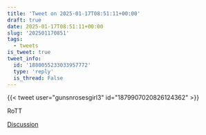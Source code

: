 ```yaml
---
title: 'Tweet on 2025-01-17T08:51:11+00:00'
draft: true
date: 2025-01-17T08:51:11+00:00
slug: '202501170851'
tags:
  - tweets
is_tweet: true
tweet_info:
  id: '1880055233033957772'
  type: 'reply'
  is_thread: False
---
```




{{< tweet user="gunsnrosesgirl3" id="1879907020826124362" >}}

RoTT

[Discussion](https://x.com/sytelus/status/1880055233033957772)
